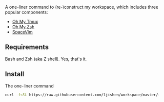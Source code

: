 A one-liner command to (re-)construct my workspace, which includes three popular components:

- [Oh My Tmux](https://github.com/gpakosz/.tmux)
- [Oh My Zsh](https://ohmyz.sh/)
- [SpaceVim](https://spacevim.org/)


## Requirements

Bash and Zsh (aka Z shell). Yes, that's it.


## Install

The one-liner command
```bash
curl -fsSL https://raw.githubusercontent.com/ljishen/workspace/master/install.sh | bash
```
